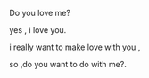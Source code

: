 Do you love me?


yes , i love you.


i really want to make love with you ,


so ,do you want to do with me?.
